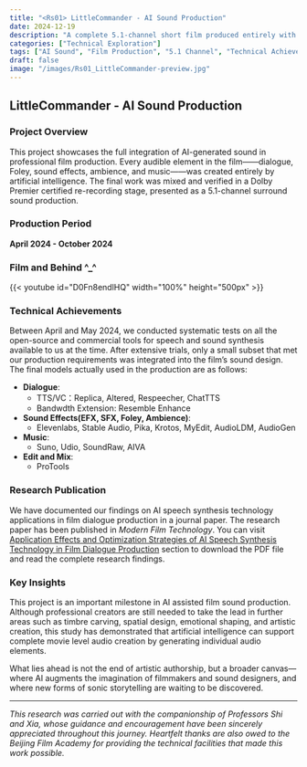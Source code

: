 ```yaml
---
title: "<Rs01> LittleCommander - AI Sound Production"
date: 2024-12-19
description: "A complete 5.1-channel short film produced entirely with AI-generated sound, showcasing the potential of artificial intelligence in film audio production."
categories: ["Technical Exploration"]
tags: ["AI Sound", "Film Production", "5.1 Channel", "Technical Achievements", "Sound Design"]
draft: false
image: "/images/Rs01_LittleCommander-preview.jpg"
---
```


## <Rs01> LittleCommander - AI Sound Production

### Project Overview

This project showcases the full integration of AI-generated sound in professional film production. Every audible element in the film——dialogue, Foley, sound effects, ambience, and music——was created entirely by artificial intelligence. The final work was mixed and verified in a Dolby Premier certified re-recording stage, presented as a 5.1-channel surround sound production.

### Production Period
**April 2024 - October 2024**

### Film and Behind ^_^
{{< youtube id="D0Fn8endlHQ" width="100%" height="500px" >}}


### Technical Achievements

Between April and May 2024, we conducted systematic tests on all the open-source and commercial tools for speech and sound synthesis available to us at the time. After extensive trials, only a small subset that met our production requirements was integrated into the film’s sound design. The final models actually used in the production are as follows:
- **Dialogue**: 
  - TTS/VC：Replica, Altered, Respeecher, ChatTTS
  - Bandwdth Extension: Resemble Enhance
- **Sound Effects(EFX, SFX, Foley, Ambience)**: 
  - Elevenlabs, Stable Audio, Pika, Krotos, MyEdit, AudioLDM, AudioGen
- **Music**: 
  - Suno, Udio, SoundRaw, AIVA
- **Edit and Mix**: 
  - ProTools


### Research Publication

We have documented our findings on AI speech synthesis technology applications in film dialogue production in a journal paper. The research paper has been published in *Modern Film Technology*. 
You can visit [Application Effects and Optimization Strategies of AI Speech Synthesis Technology in Film Dialogue Production](/publications) section to download the PDF file and read the complete research findings.

### Key Insights

This project is an important milestone in AI assisted film sound production. Although professional creators are still needed to take the lead in further areas such as timbre carving, spatial design, emotional shaping, and artistic creation, this study has demonstrated that artificial intelligence can support complete movie level audio creation by generating individual audio elements.

What lies ahead is not the end of artistic authorship, but a broader canvas—where AI augments the imagination of filmmakers and sound designers, and where new forms of sonic storytelling are waiting to be discovered.

---
*This research was carried out with the companionship of Professors Shi and Xia, whose guidance and encouragement have been sincerely appreciated throughout this journey. Heartfelt thanks are also owed to the Beijing Film Academy for providing the technical facilities that made this work possible.*
